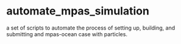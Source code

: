# automate_mpas_simulation
a set of scripts to automate the process of setting up, building, and submitting and mpas-ocean case with particles.
